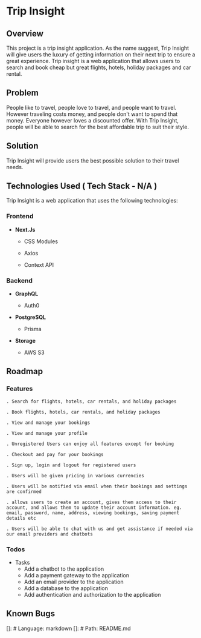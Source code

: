 # Trip Insight

## Overview

This project is a trip insight application. As the name suggest, Trip Insight will give users the luxury of getting information on their next trip to ensure a great experience. Trip insight is a web application that allows users to search and book cheap but great flights, hotels, holiday packages and car rental.

## Problem

People like to travel, people love to travel, and people want to travel. However traveling costs money, and people don't want to spend that money. Everyone however loves a discounted offer. With Trip Insight, people will be able to search for the best affordable trip to suit their style.

## Solution

Trip Insight will provide users the best possible solution to their travel needs.

## Technologies Used ( Tech Stack - N/A )

Trip Insight is a web application that uses the following technologies:

### Frontend

- **Next.Js**

  - CSS Modules

  - Axios

  - Context API

### Backend

- **GraphQL**
  - Auth0

- **PostgreSQL**
  - Prisma

- **Storage**
  - AWS S3

## Roadmap

### Features

    . Search for flights, hotels, car rentals, and holiday packages

    . Book flights, hotels, car rentals, and holiday packages

    . View and manage your bookings

    . View and manage your profile

    . Unregistered Users can enjoy all features except for booking

    . Checkout and pay for your bookings

    . Sign up, login and logout for registered users

    . Users will be given pricing in various currencies

    . Users will be notified via email when their bookings and settings are confirmed

    . allows users to create an account, gives them access to their account, and allows them to update their account information. eg. email, password, name, address, viewing bookings, saving payment details etc

    . Users will be able to chat with us and get assistance if needed via our email providers and chatbots

### Todos

- Tasks
  - Add a chatbot to the application
  - Add a payment gateway to the application
  - Add an email provider to the application
  - Add a database to the application
  - Add authentication and authorization to the application

## Known Bugs

[]: # Language: markdown
[]: # Path: README.md
